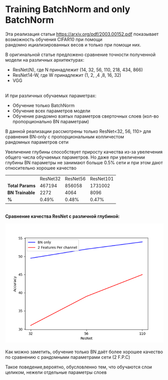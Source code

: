# Training BatchNorm and only BatchNorm

Эта реализация статьи https://arxiv.org/pdf/2003.00152.pdf показывает возможность обучения CIFAR10 при помощи <br>
рандомно ициализированных весов и только при помощи них.

В оригинальной статье предложено сравнение точности полученной модели на различных архитектурах:
 <ul>
 <li>ResNet(N), где N принадлежит (14, 32, 56, 110, 218, 434, 866) </li>
 <li>ResNet14-W, где W принадлежит (1, 2, ,4 ,8, 16, 32)</li>
 <li>VGG</li>
 </ul>
 <br>
И при различных обучаемых параметрах:
<ul>
    <li>Обучение только BatchNorm </li>
    <li>Обучение всех параметров модели</li>
    <li>Обучение рандомно взятых параметров сверточных слоев (кол-во пропорционально BN параметрам)</li>
</ul>

В данной реализации рассмотрены только ResNet<32, 56, 110> для сравнения BN-only с пропорциональным колличестом<br>
рандомных параметров сети

Увеличение глубины способствует приросту качества из-за увелечения общего числа обучаемых параметров. 
Но даже при увеличении глубины BN параметры не занимают больше 0.5% сети и при этом дают относительно хорошее качество
<table>
<tr>
<td>
</td>
<td>
ResNet32
</td>
<td>
ResNet56
</td>
<td>
ResNet101
</td>
</tr>
<tr>
<td>
<b>Total Params</b>
</td>
<td>
467194
</td>
<td>
856058
</td>
<td>
1731002
</td>
</tr>
<tr>
<td>
<b>BN Trainable</b>
</td>
<td>
2272
</td>
<td>
4064
</td>
<td>
8096
</td>
</tr>
<tr>
<td>
<b>%</b>
</td>
<td>
0.49%
</td>
<td>
0.48%
</td>
<td>
0.47%
</td>
</tr>
</table>
<br>
<b>Сравнение качества ResNet с различной глубиной:</b><br>

![image](images/ResNets.png)
<br>
<br>
Как можно заметить, обучение только BN даёт более хорошее качество по сравнению с рандомными параметрами сети (2 F.P.C)
<br>

Такое поведение,вероятно, обусловленно тем, что обучаются слои целиком, нежели отдельные параметры слоев


